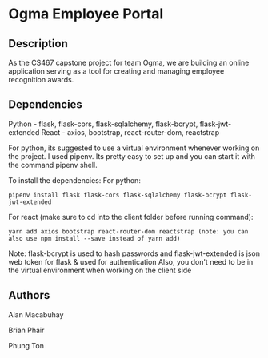 # Ogma Employee Portal

## Description

As the CS467 capstone project for team Ogma, we are building an online application serving as a tool for creating and managing employee recognition awards.

## Dependencies

Python - flask, flask-cors, flask-sqlalchemy, flask-bcrypt, flask-jwt-extended
React - axios, bootstrap, react-router-dom, reactstrap

For python, its suggested to use a virtual environment whenever working on the project.
I used pipenv. Its pretty easy to set up and you can start it with the command pipenv shell. 

To install the dependencies:
For python:
```
pipenv install flask flask-cors flask-sqlalchemy flask-bcrypt flask-jwt-extended
```
For react (make sure to cd into the client folder before running command):
```
yarn add axios bootstrap react-router-dom reactstrap (note: you can also use npm install --save instead of yarn add)
```
Note: flask-bcrypt is used to hash passwords and flask-jwt-extended is json web token for flask & used for authentication
Also, you don't need to be in the virtual environment when working on the client side

## Authors
Alan Macabuhay

Brian Phair

Phung Ton 
